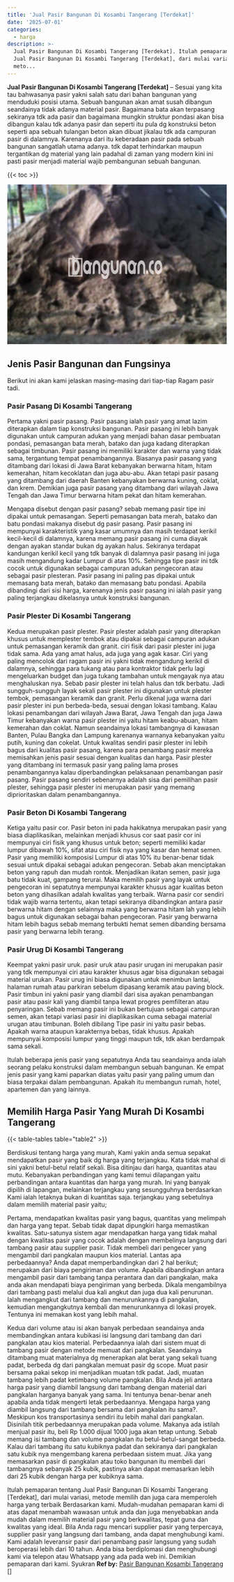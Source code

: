 ```yaml
---
title: 'Jual Pasir Bangunan Di Kosambi Tangerang [Terdekat]'
date: '2025-07-01'
categories:
  - harga
description: >-
  Jual Pasir Bangunan Di Kosambi Tangerang [Terdekat]. Itulah pemaparan tentang
  Jual Pasir Bangunan Di Kosambi Tangerang [Terdekat], dari mulai variasi,
  meto...
---
```


**Jual Pasir Bangunan Di Kosambi Tangerang \[Terdekat\]** – Sesuai yang kita tau bahwasanya pasir yakni salah satu dari bahan bangunan yang menduduki posisi utama. Sebuah bangunan akan amat susah dibangun seandainya tidak adanya material pasir. Bagaimana bata akan terpasang sekiranya tdk ada pasir dan bagaimana mungkin struktur pondasi akan bisa dibangun kalau tdk adanya pasir dan seperti itu pula dg konstruksi beton seperti apa sebuah tulangan beton akan dibuat jikalau tdk ada campuran pasir di dalamnya. Karenanya dari itu keberadaan pasir pada sebuah bangunan sangatlah utama adanya. tdk dapat terhindarkan maupun tergantikan dg material yang lain padahal di zaman yang modern kini ini pasti pasir menjadi material wajib pembangunan sebuah bangunan.

{{< toc >}}

![Jual Pasir Bangunan Di Kosambi Tangerang [Terdekat]](/images/jual-pasir-bangunan-71.png)

## Jenis Pasir Bangunan dan Fungsinya

Berikut ini akan kami jelaskan masing-masing dari tiap-tiap Ragam pasir tadi.

### Pasir Pasang Di Kosambi Tangerang

Pertama yakni pasir pasang. Pasir pasang ialah pasir yang amat lazim diterapkan dalam tiap konstruksi bangunan. Pasir pasang ini lebih banyak digunakan untuk campuran adukan yang menjadi bahan dasar pembuatan pondasi, pemasangan bata merah, batako dan juga kadang diterapkan sebagai timbunan. Pasir pasang ini memiliki karakter dan warna yang tidak sama, tergantung tempat penambangannya. Biasanya pasir pasang yang ditambang dari lokasi di Jawa Barat kebanyakan berwarna hitam, hitam kemerahan, hitam kecoklatan dan juga abu-abu. Akan tetapi pasir pasang yang ditambang dari daerah Banten kebanyakan berwarna kuning, coklat, dan krem. Demikian juga pasir pasang yang ditambang dari wilayah Jawa Tengah dan Jawa Timur berwarna hitam pekat dan hitam kemerahan.

Mengapa disebut dengan pasir pasang? sebab memang pasir tipe ini dipakai untuk pemasangan. Seperti pemasangan bata merah, batako dan batu pondasi makanya disebut dg pasir pasang. Pasir pasang ini mempunyai karakteristik yang kasar umumnya dan masih terdapat kerikil kecil-kecil di dalamnya, karena memang pasir pasang ini cuma diayak dengan ayakan standar bukan dg ayakan halus. Sekiranya terdapat kandungan kerikil kecil yang tdk banyak di dalamnya pasir pasang ini juga masih mengandung kadar Lumpur di atas 10%. Sehingga tipe pasir ini tdk cocok untuk digunakan sebagai campuran adukan pengecoran atau sebagai pasir plesteran. Pasir pasang ini paling pas dipakai untuk memasang bata merah, batako dan memasang batu pondasi. Apabila dibandingi dari sisi harga, karenanya jenis pasir pasang ini ialah pasir yang paling terjangkau dikelasnya untuk konstruksi bangunan.

### Pasir Plester Di Kosambi Tangerang

Kedua merupakan pasir plester. Pasir plester adalah pasir yang diterapkan khusus untuk memplester tembok atau dipakai sebagai campuran adukan untuk pemasangan keramik dan granit. ciri fisik dari pasir plester ini juga tidak sama. Ada yang amat halus, ada juga yang agak kasar. Ciri yang paling mencolok dari ragam pasir ini yakni tidak mengandung kerikil di dalamnya, sehingga para tukang atau para kontraktor tidak perlu lagi mengeluarkan budget dan juga tukang tambahan untuk mengayak nya atau menghaluskan nya. Sebab pasir plester ini telah halus dan tdk berbatu. Jadi sungguh-sungguh layak sekali pasir plester ini digunakan untuk plester tembok, pemasangan keramik dan granit. Perlu dikenal juga warna dari pasir plester ini pun berbeda-beda, sesuai dengan lokasi tambang. Kalau lokasi penambangan dari wilayah Jawa Barat, Jawa Tengah dan juga Jawa Timur kebanyakan warna pasir plester ini yaitu hitam keabu-abuan, hitam kemerahan dan coklat. Namun seandainya lokasi tambangnya di kawasan Banten, Pulau Bangka dan Lampung karenanya warnanya kebanyakan yaitu putih, kuning dan cokelat. Untuk kwalitas sendiri pasir plester ini lebih bagus dari kualitas pasir pasang, karena para penambang pasir mereka memisahkan jenis pasir sesuai dengan kualitas dan harga. Pasir plester yang ditambang ini termasuk pasir yang paling lama proses penambangannya kalau diperbandingkan pelaksanaan penambangan pasir pasang. Pasir pasang sendiri sebenarnya adalah sisa dari pemilihan pasir plester, sehingga pasir plester ini merupakan pasir yang memang diprioritaskan dalam penambangannya.

### Pasir Beton Di Kosambi Tangerang

Ketiga yaitu pasir cor. Pasir beton ini pada hakikatnya merupakan pasir yang biasa diaplikasikan, melainkan menjadi khusus cor saat pasir cor ini mempunyai ciri fisik yang khusus untuk beton; seperti memiliki kadar lumpur dibawah 10%, sifat atau ciri fisik nya yang kasar dan hemat semen. Pasir yang memiliki komposisi Lumpur di atas 10% itu benar-benar tidak sesuai untuk dipakai sebagai adukan pengecoran. Sebab akan menciptakan beton yang rapuh dan mudah rontok. Menjadikan ikatan semen, pasir juga batu tidak kuat, gampang terurai. Maka memilih pasir yang layak untuk pengecoran ini sepatutnya mempunyai karakter khusus agar kualitas beton beton yang dihasilkan adalah kwalitas yang terbaik. Warna pasir cor sendiri tidak wajib warna tertentu, akan tetapi sekiranya dibandingkan antara pasir berwarna hitam dengan selainnya maka yang berwarna hitam lah yang lebih bagus untuk digunakan sebagai bahan pengecoran. Pasir yang berwarna hitam lebih bagus sebab memang terbukti hemat semen dibanding bersama pasir yang berwarna lebih terang.

### Pasir Urug Di Kosambi Tangerang

Keempat yakni pasir uruk. pasir uruk atau pasir urugan ini merupakan pasir yang tdk mempunyai ciri atau karakter khusus agar bisa digunakan sebagai material urukan. Pasir urug ini biasa digunakan untuk menimbun lantai, halaman rumah atau parkiran sebelum dipasang keramik atau paving block. Pasir timbun ini yakni pasir yang diambil dari sisa ayakan penambangan pasir atau pasir kali yang diambil tanpa lewat progres pemfilteran atau penyaringan. Sebab memang pasir ini bukan bertujuan sebagai campuran semen, akan tetapi variasi pasir ini diaplikasikan cuma sebagai material urugan atau timbunan. Boleh dibilang Tipe pasir ini yaitu pasir bebas. Apakah warna ataupun karakternya bebas, tidak khusus. Apakah mempunyai komposisi lumpur yang tinggi maupun tdk, tdk akan berdampak sama sekali.

Itulah beberapa jenis pasir yang sepatutnya Anda tau seandainya anda ialah seorang pelaku konstruksi dalam membangun sebuah bangunan. Ke empat jenis pasir yang kami paparkan diatas yaitu pasir yang paling umum dan biasa terpakai dalam pembangunan. Apakah itu membangun rumah, hotel, apartemen dan yang lainnya.

## Memilih Harga Pasir Yang Murah Di Kosambi Tangerang

{{< table-tables table="table2" >}}

Berdiskusi tentang harga yang murah, Kami yakin anda semua sepakat mendapatkan pasir yang baik dg harga yang terjangkau. Kata tidak mahal di sini yakni betul-betul relatif sekali. Bisa ditinjau dari harga, quantitas atau mutu. Kebanyakan perbandingan yang kami temui dilapangan yaitu perbandingan antara kuantitas dan harga yang murah. Ini yang banyak dipilih di lapangan, melainkan terjangkau yang sesungguhnya berdasarkan Kami ialah letaknya bukan di kuantitas saja. terjangkau yang sebetulnya dalam memilih material pasir yaitu;

Pertama, mendapatkan kwalitas pasir yang bagus, quantitas yang melimpah dan harga yang tepat. Sebab tidak dapat dipungkiri harga memastikan kwalitas. Satu-satunya sistem agar mendapatkan harga yang tidak mahal dengan kwalitas pasir yang cocok adalah dengan membelinya langsung dari tambang pasir atau supplier pasir. Tidak membeli dari pengecer yang mengambil dari pangkalan maupun kios material. Lantas apa perbedaannya? Anda dapat memperbandingkan dari 2 hal berikut; merupakan dari biaya pengiriman dan volume. Apabila dibandingkan antara mengambil pasir dari tambang tanpa perantara dan dari pangkalan, maka anda akan mendapati biaya pengiriman yang berbeda. Dikala mengambilnya dari tambang pasti melalui dua kali angkut dan juga dua kali penurunan. Ialah mengangkut dari tambang dan menurunkannya di pangkalan, kemudian mengangkutnya kembali dan menurunkannya di lokasi proyek. Tentunya ini memakan kost yang lebih mahal.

Kedua dari volume atau isi akan banyak perbedaan seandainya anda membandingkan antara kubikasi isi langsung dari tambang dan dari pangkalan atau kios material. Perbedaannya ialah dari sistem muat di tambang pasir dengan metode memuat dari pangkalan. Seandainya ditambang muat materialnya dg menerapkan alat berat yang sekali tuang padat, berbeda dg dari pangkalan memuat pasir dg scope. Muat pasir bersama pakai sekop ini menjadikan muatan tdk padat. Jadi, muatan tambang lebih padat ketimbang volume pangkalan. Bila Anda jeli antara harga pasir yang diambil langsung dari tambang dengan material dari pangkalan harganya banyak yang sama. Ini tentunya benar-benar aneh apabila anda tidak mengerti letak perbedaannya. Mengapa harga yang diambil langsung dari tambang bersama dari pangkalan itu sama?. Meskipun kos transportasinya sendiri itu lebih mahal dari pangkalan. Disinilah titik perbedaannya merupakan pada volume. Makanya ada istilah menjual pasir itu, beli Rp 1.000 dijual 1000 juga akan tetap untung. Sebab memang isi tambang dan volume pangkalan itu betul-betul-sangat berbeda. Kalau dari tambang itu satu kubiknya padat dan sekiranya dari pangkalan satu kubik nya mengembang karena perbedaan sistem muat. Jika yang memasarkan pasir di pangkalan atau toko bangunan itu membeli dari tambangnya sebanyak 25 kubik, pastinya akan dapat memasarkan lebih dari 25 kubik dengan harga per kubiknya sama.

Itulah pemaparan tentang Jual Pasir Bangunan Di Kosambi Tangerang \[Terdekat\], dari mulai variasi, metode memilih dan juga cara memperoleh harga yang terbaik Berdasarkan kami. Mudah-mudahan pemaparan kami di atas dapat menambah wawasan untuk anda dan juga menyebabkan anda mudah dalam memilih material pasir yang berkwalitas, tepat guna dan kwalitas yang ideal. Bila Anda ragu mencari supplier pasir yang terpercaya, supplier pasir yang langsung dari tambang, anda dapat menghubungi kami. Kami adalah leveransir pasir dari penambang pasir langsung yang sudah beroperasi lebih dari 10 tahun. Anda bisa berdiplomasi dan menghubungi kami via telepon atau Whatsapp yang ada pada web ini. Demikian pemaparan dari kami. Syukran
**Ref by:** [Pasir Bangunan Kosambi Tangerang []](https://id.wikipedia.org/wiki/Pasir)
